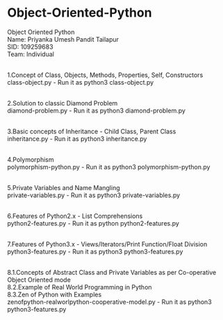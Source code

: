 # Object-Oriented-Python
Object Oriented Python
</br>
Name: Priyanka Umesh Pandit Tailapur </br>
SID:  109259683 </br>
Team: Individual </br>
</br>

1.Concept of Class, Objects, Methods, Properties, Self, Constructors </br>
class-object.py - Run it as python3 class-object.py </br>
</br>

2.Solution to classic Diamond Problem </br>
diamond-problem.py - Run it as python3 diamond-problem.py </br>
</br>

3.Basic concepts of Inheritance - Child Class, Parent Class </br>
inheritance.py - Run it as python3 inheritance.py </br>
</br>

4.Polymorphism</br>
polymorphism-python.py - Run it as python3 polymorphism-python.py </br>
</br>

5.Private Variables and Name Mangling </br>
private-variables.py - Run it as python3 private-variables.py</br>
</br>

6.Features of Python2.x - List Comprehensions </br>
python2-features.py - Run it as python python2-features.py </br>
</br>

7.Features of Python3.x - Views/Iterators/Print Function/Float Division </br>
python3-features.py - Run it as python3 python3-features.py </br>
</br>

8.1.Concepts of Abstract Class and Private Variables as per Co-operative Object Oriented mode</br>
8.2.Example of Real World Programming in Python </br>
8.3.Zen of Python with Examples </br>
zenofpython-realworlpython-cooperative-model.py - Run it as python3 python3-features.py </br>



